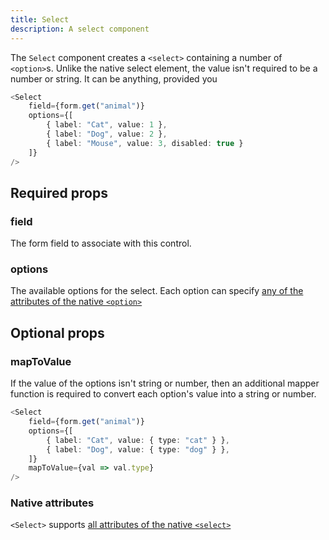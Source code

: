 ```yaml
---
title: Select
description: A select component
---
```


The `Select` component creates a `<select>` containing a number of `<option>`s. Unlike the native select element, the
value isn't required to be a number or string. It can be anything, provided you 

```typescript jsx
<Select
    field={form.get("animal")}
    options={[
        { label: "Cat", value: 1 },
        { label: "Dog", value: 2 },
        { label: "Mouse", value: 3, disabled: true }
    ]}
/>
```

## Required props

### field

The form field to associate with this control.

### options

The available options for the select. Each option can specify
[any of the attributes of the native `<option>`](https://developer.mozilla.org/en-US/docs/Web/HTML/Reference/Elements/option#attributes)

## Optional props

### mapToValue

If the value of the options isn't string or number, then an additional mapper function is required to convert each
option's value into a string or number.

```typescript jsx
<Select
    field={form.get("animal")}
    options={[
        { label: "Cat", value: { type: "cat" } },
        { label: "Dog", value: { type: "dog" } },
    ]}
    mapToValue={val => val.type}
/>
```

### Native attributes

`<Select>` supports
[all attributes of the native `<select>`](https://developer.mozilla.org/en-US/docs/Web/HTML/Reference/Elements/select#attributes)
